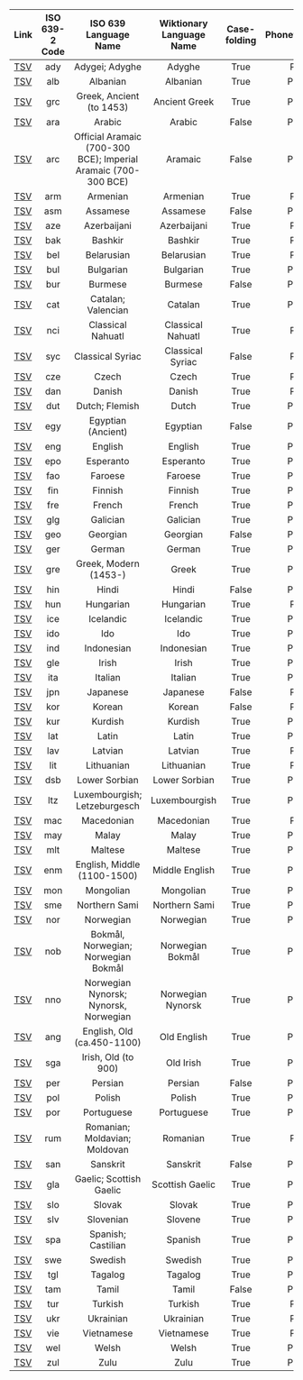 
| Link | ISO 639-2 Code | ISO 639 Language Name | Wiktionary Language Name | Case-folding | Phonetic/Phonemic | # of entries |
| :---- | :----: | :----: | :----: | :----:| :----: | ----: |
| [TSV](tsv_files/ady_phonetic.tsv) | ady | Adygei; Adyghe | Adyghe | True | Phonetic | 4554 |
| [TSV](tsv_files/alb_phonemic.tsv) | alb | Albanian | Albanian | True | Phonemic | 1160 |
| [TSV](tsv_files/grc_phonemic.tsv) | grc | Greek, Ancient (to 1453) | Ancient Greek | True | Phonemic | 153117 |
| [TSV](tsv_files/ara_phonemic.tsv) | ara | Arabic | Arabic | False | Phonemic | 5083 |
| [TSV](tsv_files/arc_phonemic.tsv) | arc | Official Aramaic (700-300 BCE); Imperial Aramaic (700-300 BCE) | Aramaic | False | Phonemic | 1169 |
| [TSV](tsv_files/arm_phonetic.tsv) | arm | Armenian | Armenian | True | Phonetic | 13862 |
| [TSV](tsv_files/asm_phonemic.tsv) | asm | Assamese | Assamese | False | Phonemic | 2206 |
| [TSV](tsv_files/aze_phonetic.tsv) | aze | Azerbaijani | Azerbaijani | True | Phonetic | 1841 |
| [TSV](tsv_files/bak_phonetic.tsv) | bak | Bashkir | Bashkir | True | Phonetic | 1968 |
| [TSV](tsv_files/bel_phonetic.tsv) | bel | Belarusian | Belarusian | True | Phonetic | 1163 |
| [TSV](tsv_files/bul_phonemic.tsv) | bul | Bulgarian | Bulgarian | True | Phonemic | 34828 |
| [TSV](tsv_files/bur_phonemic.tsv) | bur | Burmese | Burmese | False | Phonemic | 3951 |
| [TSV](tsv_files/cat_phonemic.tsv) | cat | Catalan; Valencian | Catalan | True | Phonemic | 44952 |
| [TSV](tsv_files/nci_phonetic.tsv) | nci | Classical Nahuatl | Classical Nahuatl | True | Phonetic | 1181 |
| [TSV](tsv_files/syc_phonetic.tsv) | syc | Classical Syriac | Classical Syriac | False | Phonetic | 6258 |
| [TSV](tsv_files/cze_phonetic.tsv) | cze | Czech | Czech | True | Phonetic | 19672 |
| [TSV](tsv_files/dan_phonetic.tsv) | dan | Danish | Danish | True | Phonetic | 4297 |
| [TSV](tsv_files/dut_phonemic.tsv) | dut | Dutch; Flemish | Dutch | True | Phonemic | 21746 |
| [TSV](tsv_files/egy_phonemic.tsv) | egy | Egyptian (Ancient) | Egyptian | False | Phonemic | 3645 |
| [TSV](tsv_files/eng_phonemic.tsv) | eng | English | English | True | Phonemic | 75740 |
| [TSV](tsv_files/epo_phonemic.tsv) | epo | Esperanto | Esperanto | True | Phonemic | 13926 |
| [TSV](tsv_files/fao_phonemic.tsv) | fao | Faroese | Faroese | True | Phonemic | 1645 |
| [TSV](tsv_files/fin_phonemic.tsv) | fin | Finnish | Finnish | True | Phonemic | 37663 |
| [TSV](tsv_files/fre_phonemic.tsv) | fre | French | French | True | Phonemic | 52245 |
| [TSV](tsv_files/glg_phonemic.tsv) | glg | Galician | Galician | True | Phonemic | 4529 |
| [TSV](tsv_files/geo_phonemic.tsv) | geo | Georgian | Georgian | False | Phonemic | 14037 |
| [TSV](tsv_files/ger_phonemic.tsv) | ger | German | German | True | Phonemic | 25212 |
| [TSV](tsv_files/gre_phonemic.tsv) | gre | Greek, Modern (1453-) | Greek | True | Phonemic | 7653 |
| [TSV](tsv_files/hin_phonemic.tsv) | hin | Hindi | Hindi | False | Phonemic | 7928 |
| [TSV](tsv_files/hun_phonetic.tsv) | hun | Hungarian | Hungarian | True | Phonetic | 43525 |
| [TSV](tsv_files/ice_phonemic.tsv) | ice | Icelandic | Icelandic | True | Phonemic | 9378 |
| [TSV](tsv_files/ido_phonemic.tsv) | ido | Ido | Ido | True | Phonemic | 4911 |
| [TSV](tsv_files/ind_phonemic.tsv) | ind | Indonesian | Indonesian | True | Phonemic | 1111 |
| [TSV](tsv_files/gle_phonemic.tsv) | gle | Irish | Irish | True | Phonemic | 6720 |
| [TSV](tsv_files/ita_phonemic.tsv) | ita | Italian | Italian | True | Phonemic | 9542 |
| [TSV](tsv_files/jpn_phonetic.tsv) | jpn | Japanese | Japanese | False | Phonetic | 24585 |
| [TSV](tsv_files/kor_phonetic.tsv) | kor | Korean | Korean | False | Phonetic | 12740 |
| [TSV](tsv_files/kur_phonemic.tsv) | kur | Kurdish | Kurdish | True | Phonemic | 1131 |
| [TSV](tsv_files/lat_phonemic.tsv) | lat | Latin | Latin | True | Phonemic | 36074 |
| [TSV](tsv_files/lav_phonetic.tsv) | lav | Latvian | Latvian | True | Phonetic | 1331 |
| [TSV](tsv_files/lit_phonetic.tsv) | lit | Lithuanian | Lithuanian | True | Phonetic | 12730 |
| [TSV](tsv_files/dsb_phonemic.tsv) | dsb | Lower Sorbian | Lower Sorbian | True | Phonemic | 1916 |
| [TSV](tsv_files/ltz_phonemic.tsv) | ltz | Luxembourgish; Letzeburgesch | Luxembourgish | True | Phonemic | 4086 |
| [TSV](tsv_files/mac_phonetic.tsv) | mac | Macedonian | Macedonian | True | Phonetic | 4752 |
| [TSV](tsv_files/may_phonemic.tsv) | may | Malay | Malay | True | Phonemic | 2503 |
| [TSV](tsv_files/mlt_phonemic.tsv) | mlt | Maltese | Maltese | True | Phonemic | 1934 |
| [TSV](tsv_files/enm_phonemic.tsv) | enm | English, Middle (1100-1500) | Middle English | True | Phonemic | 6473 |
| [TSV](tsv_files/mon_phonemic.tsv) | mon | Mongolian	 | Mongolian | True | Phonemic | 987 |
| [TSV](tsv_files/sme_phonemic.tsv) | sme | Northern Sami | Northern Sami | True | Phonemic | 3353 |
| [TSV](tsv_files/nor_phonemic.tsv) | nor | Norwegian | Norwegian | True | Phonemic | 2147 |
| [TSV](tsv_files/nob_phonemic.tsv) | nob | Bokmål, Norwegian; Norwegian Bokmål | Norwegian Bokmål | True | Phonemic | 886 |
| [TSV](tsv_files/nno_phonemic.tsv) | nno | Norwegian Nynorsk; Nynorsk, Norwegian | Norwegian Nynorsk | True | Phonemic | 1110 |
| [TSV](tsv_files/ang_phonemic.tsv) | ang | English, Old (ca.450-1100) | Old English | True | Phonemic | 6249 |
| [TSV](tsv_files/sga_phonemic.tsv) | sga | Irish, Old (to 900) | Old Irish | True | Phonemic | 1676 |
| [TSV](tsv_files/per_phonemic.tsv) | per | Persian | Persian | False | Phonemic | 3362 |
| [TSV](tsv_files/pol_phonemic.tsv) | pol | Polish | Polish | True | Phonemic | 60352 |
| [TSV](tsv_files/por_phonemic.tsv) | por | Portuguese | Portuguese | True | Phonemic | 20336 |
| [TSV](tsv_files/rum_phonetic.tsv) | rum | Romanian; Moldavian; Moldovan | Romanian | True | Phonetic | 4330 |
| [TSV](tsv_files/san_phonemic.tsv) | san | Sanskrit | Sanskrit | False | Phonemic | 5306 |
| [TSV](tsv_files/gla_phonemic.tsv) | gla | Gaelic; Scottish Gaelic | Scottish Gaelic | True | Phonemic | 894 |
| [TSV](tsv_files/slo_phonemic.tsv) | slo | Slovak | Slovak | True | Phonemic | 3792 |
| [TSV](tsv_files/slv_phonemic.tsv) | slv | Slovenian | Slovene | True | Phonemic | 4439 |
| [TSV](tsv_files/spa_phonemic.tsv) | spa | Spanish; Castilian | Spanish | True | Phonemic | 56409 |
| [TSV](tsv_files/swe_phonemic.tsv) | swe | Swedish | Swedish | True | Phonemic | 2641 |
| [TSV](tsv_files/tgl_phonemic.tsv) | tgl | Tagalog | Tagalog | True | Phonemic | 1377 |
| [TSV](tsv_files/tam_phonemic.tsv) | tam | Tamil | Tamil | False | Phonemic | 1073 |
| [TSV](tsv_files/tur_phonetic.tsv) | tur | Turkish | Turkish | True | Phonetic | 2020 |
| [TSV](tsv_files/ukr_phonetic.tsv) | ukr | Ukrainian | Ukrainian | True | Phonetic | 1642 |
| [TSV](tsv_files/vie_phonetic.tsv) | vie | Vietnamese | Vietnamese | True | Phonetic | 13136 |
| [TSV](tsv_files/wel_phonemic.tsv) | wel | Welsh | Welsh | True | Phonemic | 9670 |
| [TSV](tsv_files/zul_phonemic.tsv) | zul | Zulu | Zulu | True | Phonemic | 915 |

